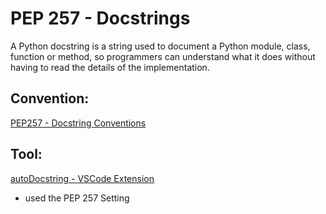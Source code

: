 # PEP 257 - Docstrings
A Python docstring is a string used to document a Python module, class, function or method, so programmers can understand what it does without having to read the details of the implementation.

## Convention:
[PEP257 - Docstring Conventions](https://peps.python.org/pep-0257/#:~:text=A%20docstring%20is%20a%20string,module%20should%20also%20have%20docstrings.)

## Tool:
[autoDocstring - VSCode Extension](https://marketplace.visualstudio.com/items?itemName=njpwerner.autodocstring)
- used the PEP 257 Setting

